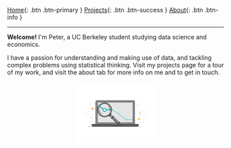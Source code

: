 [Home](README.md){: .btn .btn-primary } 
[Projects](projectPage.md){: .btn .btn-success } 
[About](about.md){: .btn .btn-info }

---

**Welcome!** I'm Peter, a UC Berkeley student studying data science and economics.

I have a passion for understanding and making use of data, and tackling complex problems using statistical thinking. Visit my projects page for a tour of my work, and visit the about tab for more info on me and to get in touch.

<p style="text-align: center; margin-top: 20px;">
  <img src="images/dataq.gif" alt="Data GIF" style="width: 180px;">
</p>

<style>
/* Adjust the size of the top name banner */
h1 {
    font-size: 1.6em; /* Reduce font size by 20% */
    margin: 0; /* Adjust margins if needed */
    padding: 0; /* Adjust padding if needed */
}

.btn {
    display: inline-block;
    padding: 10px 20px;
    margin: 5px;
    border-radius: 5px;
    text-decoration: none;
    color: white;
    font-weight: bold;
}
.btn-primary { background-color: #007bff; }
.btn-success { background-color: #28a745; }
.btn-info { background-color: #17a2b8; }
</style>
